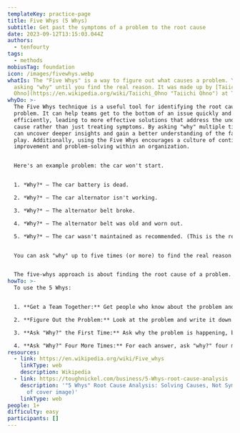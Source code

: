 ```yaml
---
templateKey: practice-page
title: Five Whys (5 Whys)
subtitle: Get past the symptoms of a problem to the root cause
date: 2023-09-12T13:15:03.044Z
authors:
  - tenfourty
tags:
  - methods
mobiusTag: foundation
icon: /images/fivewhys.webp
whatIs: The "Five Whys" is a way to figure out what causes a problem. You keep
  asking "why" until you find the real reason. It was made up by [Taiichi
  Ohno](https://en.wikipedia.org/wiki/Taiichi_Ohno "Taiichi Ohno") at Toyota.
whyDo: >-
  The Five Whys technique is a useful tool for identifying the root cause of a
  problem. It can help teams get to the bottom of an issue quickly and
  efficiently, leading to more effective solutions that address the underlying
  cause rather than just treating symptoms. By asking "why" multiple times, you
  can uncover deeper insights and gain a better understanding of the factors at
  play. Additionally, using the Five Whys encourages a culture of continuous
  improvement and problem-solving within an organization.


  Here's an example problem: the car won't start.


  1. *Why?* – The car battery is dead.

  2. *Why?* – The car alternator isn't working.

  3. *Why?* – The alternator belt broke.

  4. *Why?* – The alternator belt was old and worn out.

  5. *Why?* – The car wasn't maintained as recommended. (This is the real cause.)


  You can ask "why" up to five times (or more) to find the real reason for a problem. It's important to avoid guessing and follow the cause-and-effect chain to the root cause. In this example, the fifth "why" shows a problem with a process or behavior that needs to be fixed.


  The five-whys approach is about finding the root cause of a problem. It's important to look for a process that's not working well or not there at all. Sometimes people will say the problem is not enough time, money, or resources. But we can't control those things. So, we should ask why the process failed instead of just asking why.
howTo: >-
  To use the 5 Whys:


  1. **Get a Team Together:** Get people who know about the problem and someone to keep everyone on track.

  2. **Figure Out the Problem:** Look at the problem and write it down so everyone can see it.

  3. **Ask "Why?" the First Time:** Ask why the problem is happening, but use facts instead of guesses.

  4. **Ask "Why?" Four More Times:** For each answer, ask "why?" four more times, based on the last answer.
resources:
  - link: https://en.wikipedia.org/wiki/Five_whys
    linkType: web
    description: Wikipedia
  - link: https://toughnickel.com/business/5-Whys-root-cause-analysis
    description: '"5 Whys" Root Cause Analysis: Solving Causes, Not Symptoms (source
      of cover image)'
    linkType: web
people: 1+
difficulty: easy
participants: []
---
```

